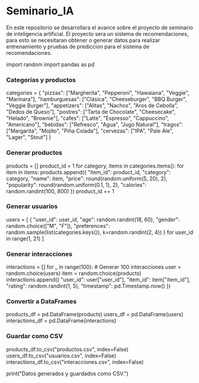# Seminario_IA

En este repositorio se desarrollara el avance sobre el proyecto de seminario de inteligencia artificial.
El proyecto sera un sistema de recomendaciones, para esto se necesitaran obtener o generar datos para realizar entrenamiento y pruebas de prediccion para el sistema de recomendaciones.   

import random
import pandas as pd

### Categorías y productos
categories = {
    "pizzas": ["Margherita", "Pepperoni", "Hawaiana", "Veggie", "Marinara"],
    "hamburguesas": ["Clásica", "Cheeseburger", "BBQ Burger", "Veggie Burger"],
    "appetizers": ["Alitas", "Nachos", "Aros de Cebolla", "Dedos de Queso"],
    "postres": ["Tarta de Chocolate", "Cheesecake", "Helado", "Brownie"],
    "cafes": ["Latte", "Espresso", "Cappuccino", "Americano"],
    "bebidas": ["Refresco", "Agua", "Jugo Natural"],
    "tragos": ["Margarita", "Mojito", "Piña Colada"],
    "cervezas": ["IPA", "Pale Ale", "Lager", "Stout"]
}

### Generar productos
products = []
product_id = 1
for category, items in categories.items():
    for item in items:
        products.append({
            "item_id": product_id,
            "category": category,
            "name": item,
            "price": round(random.uniform(5, 20), 2),
            "popularity": round(random.uniform(0.1, 1), 2),
            "calories": random.randint(100, 800)
        })
        product_id += 1

### Generar usuarios
users = [
    {
        "user_id": user_id,
        "age": random.randint(18, 60),
        "gender": random.choice(["M", "F"]),
        "preferences": random.sample(list(categories.keys()), k=random.randint(2, 4))
    }
    for user_id in range(1, 21)
]

### Generar interacciones
interactions = []
for _ in range(100):  # Generar 100 interacciones
    user = random.choice(users)
    item = random.choice(products)
    interactions.append({
        "user_id": user["user_id"],
        "item_id": item["item_id"],
        "rating": random.randint(1, 5),
        "timestamp": pd.Timestamp.now()
    })

### Convertir a DataFrames
products_df = pd.DataFrame(products)
users_df = pd.DataFrame(users)
interactions_df = pd.DataFrame(interactions)

### Guardar como CSV
products_df.to_csv("productos.csv", index=False)
users_df.to_csv("usuarios.csv", index=False)
interactions_df.to_csv("interacciones.csv", index=False)

print("Datos generados y guardados como CSV.")


